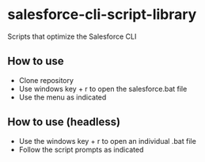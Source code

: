 # salesforce-cli-script-library
Scripts that optimize the Salesforce CLI
## How to use
* Clone repository
* Use windows key +  r to open the salesforce.bat file
* Use the menu as indicated
## How to use (headless)
* Use the windows key + r to open an individual .bat file
* Follow the script prompts as indicated
